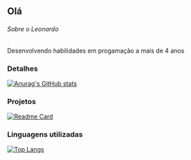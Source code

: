 ## Olá

###### Sobre o Leonardo

  Desenvolvendo habilidades em progamação a mais de 4 anos 

### Detalhes

  [![Anurag's GitHub stats](https://github-readme-stats.vercel.app/api?username=LeonardoPereira003&show_icons=true&theme=dark)](https://github.com/anuraghazra/github-readme-stats)

### Projetos

  [![Readme Card](https://github-readme-stats.vercel.app/api/pin/?username=LeonardoPereira003&repo=Estudos.github.io&theme=dark)](https://github.com/anuraghazra/github-readme-stats)

### Linguagens utilizadas

[![Top Langs](https://github-readme-stats.vercel.app/api/top-langs/?username=LeonardoPereira&layout=compact)](https://github.com/anuraghazra/github-readme-stats)

